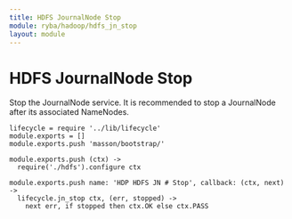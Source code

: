 ```yaml
---
title: HDFS JournalNode Stop
module: ryba/hadoop/hdfs_jn_stop
layout: module
---
```


# HDFS JournalNode Stop

Stop the JournalNode service. It is recommended to stop a JournalNode after its 
associated NameNodes.

    lifecycle = require '../lib/lifecycle'
    module.exports = []
    module.exports.push 'masson/bootstrap/'

    module.exports.push (ctx) ->
      require('./hdfs').configure ctx

    module.exports.push name: 'HDP HDFS JN # Stop', callback: (ctx, next) ->
      lifecycle.jn_stop ctx, (err, stopped) ->
        next err, if stopped then ctx.OK else ctx.PASS
